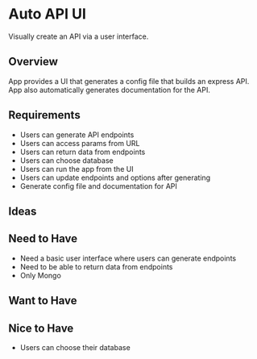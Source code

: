 # Auto API UI

Visually create an API via a user interface.

## Overview

App provides a UI that generates a config file that builds an express API. App also automatically generates documentation for the API.

## Requirements

* Users can generate API endpoints
* Users can access params from URL
* Users can return data from endpoints
* Users can choose database
* Users can run the app from the UI
* Users can update endpoints and options after generating
* Generate config file and documentation for API

## Ideas



## Need to Have

* Need a basic user interface where users can generate endpoints
* Need to be able to return data from endpoints
* Only Mongo

## Want to Have


## Nice to Have

* Users can choose their database
